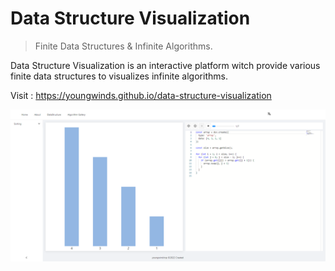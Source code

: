 # Data Structure Visualization

> Finite Data Structures & Infinite Algorithms.

Data Structure Visualization is an interactive platform witch provide various finite data structures to visualizes infinite algorithms.

Visit : https://youngwinds.github.io/data-structure-visualization

![cover](./public/images/cover.png)
